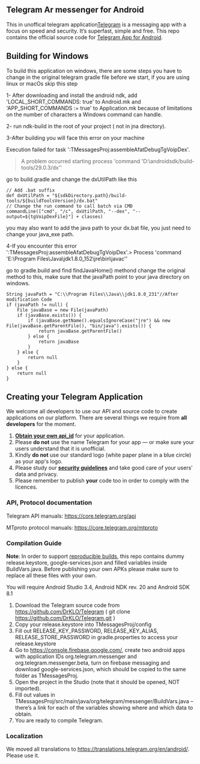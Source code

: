 ## Telegram Ar messenger for Android

This in unoffical telegram application[Telegram](https://telegram.org) is a messaging app with a focus on speed and security. It’s superfast, simple and free.
This repo contains the official source code for [Telegram App for Android](https://play.google.com/store/apps/details?id=org.telegram.messenger).

## Building for Windows

To build this application on windows, there are some steps you have to change in the original telegram gradle file before we start, if you are using linux or macOs skip this step

1- After downloading and install the android ndk, add 'LOCAL_SHORT_COMMANDS: true' to Android.mk and 'APP_SHORT_COMMANDS := true' to Application.mk  because of limitations on the number of characters a Windows command can handle.

2- run ndk-build in the root of your project ( not in jna directory).

3-After building you will face this error on your machine 

Execution failed for task ':TMessagesProj:assembleAfatDebugTgVoipDex'.
> A problem occurred starting process 'command 'D:\androidsdk/build-tools/29.0.3/dx''

go to build.gradle and change the dxUtilPath like this

    // Add .bat suffix
    def dxUtilPath = "${sdkDirectory.path}/build-tools/${buildToolsVersion}/dx.bat"
    // Change the run command to call batch via CMD
    commandLine(["cmd", "/c", dxUtilPath, "--dex", "--output=${tgVoipDexFile}"] + classes)

you may also want to add the java path to your dx.bat file, you just need to change your java_exe path.

4-If you encounter this error 
':TMessagesProj:assembleAfatDebugTgVoipDex'.> Process 'command 'E:\Program Files\Java\jdk1.8.0_152\jre\bin\javac'' 

go to gradle.build and find findJavaHome() methond change the original method to this, make sure that the javaPath point to your java directory on windows.

    String javaPath = "C:\\Program Files\\Java\\jdk1.8.0_231"//After modification Code
    if (javaPath != null) {
        File javaBase = new File(javaPath)
        if (javaBase.exists()) {
            if (javaBase.getName().equalsIgnoreCase("jre") && new File(javaBase.getParentFile(), "bin/java").exists()) {
                return javaBase.getParentFile()
            } else {
                return javaBase
            }
        } else {
            return null
        }
    } else {
        return null
    }


## Creating your Telegram Application

We welcome all developers to use our API and source code to create applications on our platform.
There are several things we require from **all developers** for the moment.

1. [**Obtain your own api_id**](https://core.telegram.org/api/obtaining_api_id) for your application.
2. Please **do not** use the name Telegram for your app — or make sure your users understand that it is unofficial.
3. Kindly **do not** use our standard logo (white paper plane in a blue circle) as your app's logo.
3. Please study our [**security guidelines**](https://core.telegram.org/mtproto/security_guidelines) and take good care of your users' data and privacy.
4. Please remember to publish **your** code too in order to comply with the licences.

### API, Protocol documentation

Telegram API manuals: https://core.telegram.org/api

MTproto protocol manuals: https://core.telegram.org/mtproto

### Compilation Guide

**Note**: In order to support [reproducible builds](https://core.telegram.org/reproducible-builds), this repo contains dummy release.keystore,  google-services.json and filled variables inside BuildVars.java. Before publishing your own APKs please make sure to replace all these files with your own.

You will require Android Studio 3.4, Android NDK rev. 20 and Android SDK 8.1

1. Download the Telegram source code from https://github.com/DrKLO/Telegram ( git clone https://github.com/DrKLO/Telegram.git )
2. Copy your release.keystore into TMessagesProj/config
3. Fill out RELEASE_KEY_PASSWORD, RELEASE_KEY_ALIAS, RELEASE_STORE_PASSWORD in gradle.properties to access your  release.keystore
4.  Go to https://console.firebase.google.com/, create two android apps with application IDs org.telegram.messenger and org.telegram.messenger.beta, turn on firebase messaging and download google-services.json, which should be copied to the same folder as TMessagesProj.
5. Open the project in the Studio (note that it should be opened, NOT imported).
6. Fill out values in TMessagesProj/src/main/java/org/telegram/messenger/BuildVars.java – there’s a link for each of the variables showing where and which data to obtain.
7. You are ready to compile Telegram.

### Localization

We moved all translations to https://translations.telegram.org/en/android/. Please use it.

